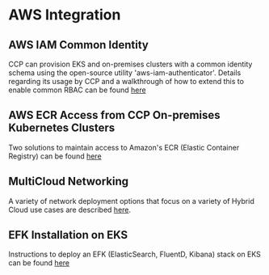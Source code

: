 # AWS Integration

## AWS IAM Common Identity

CCP can provision EKS and on-premises clusters with a common identity schema using the open-source utility 'aws-iam-authenticator'. Details regarding its usage by CCP and a walkthrough of how to extend this to enable common RBAC can be found [here](iam-identity/README.md)


## AWS ECR Access from CCP On-premises Kubernetes Clusters

Two solutions to maintain access to Amazon's ECR (Elastic Container Registry) can be found [here](/aws/AWSConfig/ecr/README.md)

## MultiCloud Networking
A variety of network deployment options that focus on a variety of Hybrid Cloud use cases are described [here](networking/docs/network/README.md).



## EFK Installation on EKS 
Instructions to deploy an EFK (ElasticSearch, FluentD, Kibana) stack on EKS can be found [here](efk/README.md)
